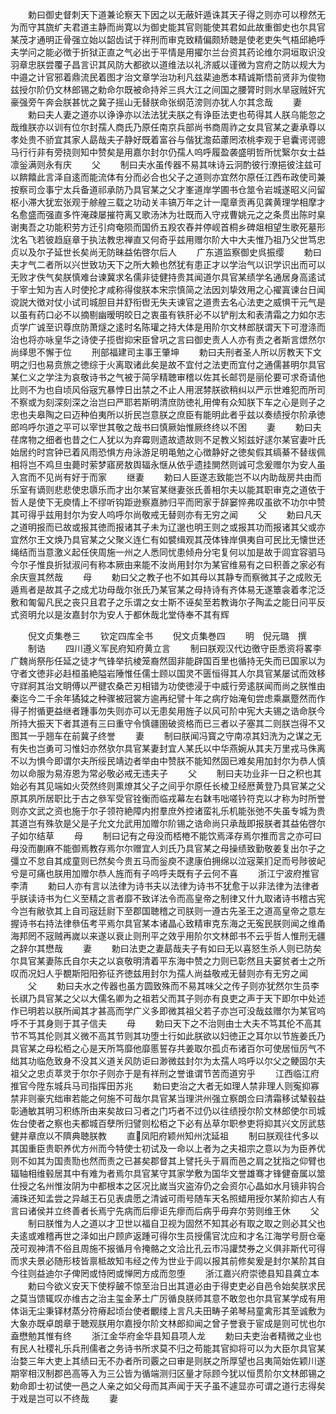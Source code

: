 <!-- { "loadSidebar": true } -->
　　勅曰御史督刺天下道兼论察天下因之以无蔽奸遁诛其天子得之则亦可以穆然无为而守其旒纩夫君道主静而尚寛以为御史能其官则能使其君如此故重御史也尔具官某茂才通明正骨强立始以韶齿试于祥刑而审克致精偏颇矫聴是使老吏失气梧邱絶呼夫学问之能必徴于折狱正直之气必出于平情是用擢尔兰台资其药论维尔洞垣取识没羽章忠朕尝覆子昌言识其风防大都欲以道维法以礼济威以谨微为宫府之防以规大为中邉之计官邪着鼎流民着图才治文章学治功利凡兹棐迪悉本精诚斯悟前贤非为俊物兹授尔阶仍文林郎锡之勅命尔既被命持斧三呉大江之间国之腰膂时则水旱宼贼奸宄豪强旁午奔会朕甚忧之冀子摇山无替朕命张纲范滂则亦犹人尔其念哉
　　妻
　　勅曰夫人妻之道亦以诤诤亦以法法犹夫朕之有诤臣法吏也苟得其人朕乌能忽之哉维朕亦以训有位尔封孺人商氏乃原任南京兵部尚书商周祚之女具官某之妻承尊以孝处贵不骄宜其家人勗哉夫子静好既着富谷与偕犹澹茹藘罔浓桃李观于皂囊谔谔骢马行行非有旁挠则知中赞矣是用嘉尔封尔仍孺人呜呼履盈袭盛明哲所忧繄尔女士益凛釡满则永有庆
　　父
　　制曰夫水虽传器不易其味诗云泂酌彼行潦挹彼注兹可以餴饎此言泽自逺而能流体有分而必合也父子之道则亦宜然尔原任江西布政使司兼按察司佥事宁太兵备道祁承防乃具官某之父才峯道岸学圃书仓筮令岩城遂昭义问留枢小滞大犹宏张观于艅艎三载之功动关丰镐万年之计一麾章贡再见龚黄理学相摩才名愈盛而强直多忤淹疎屡摧符离又歌汤沐为壮既而入守戎曹姚元之之条贯出陈时臬谢夷吾之功能积劳方迁引疴奄陨而国侨五羖农舂并停岘首桐乡碑爼相望生歌死墓形沈名飞若彼趋庭章于执法教忠禅直又何奇乎兹用赠尔阶大中大夫惟乃祖乃父世笃忠贞以及尔子延世长矣尚无防昧益佑啓尔后人
　　广东道监察御史呉振缨
　　勅曰夫才气二者所以兴世致功天下之所大赖也然犹有患正才以学治气以识学识出而可以无败才佚气矣朕慎难台谏冀求名儒非徒健持贵其闻道尔具官某绩学名通居身高逺试于宰士知为吉人时使抡才咸称得俊朕本宋宗慎简之法因刘挚效用之心擢寘谏台日闻谠説大徴对仗小试司城胆目并舒衔辔无失夫谏官之道贵去名心法吏之威惧干元气是以虽有药口必不以摘剔幽暧明皎日之衷虽有铁肝必不以铲削太和表清霜之力如尔志贞学广诚至识尊庶防萧燧之逺时名陈瓘之持大体是用阶尔文林郎朕谓天下可澄涤而治也将亦咏皇华之诗使子揽辔抑宋臣曾巩之言曰御史责人人亦有责之者斯言燝然尔尚绎思不懈于位
　　刑部福建司主事王肇坤
　　勅曰夫刑者圣人所以厉教天下文明之归也易贲旅之徳综于火离取诸此矣是故不宜付之法吏而宜付之通儒甚明尔具官某仁义之学注为哀敬诗书之气被于简孚精聴审稽以佐其长邮罚是丽伦要可求奇请他比则不为也自顷风俗宼宄暴悖日出禁之不止人用泯棼朕欲稍纠以严示世难犯而所司不察或为刻深刻深之治岂曰严耶若斯明清庶防徳礼用俾有众知朕下车之心是则子之忠也夫皋陶之曰迈种伯夷所以折民岂意朕之庶臣有能明此者乎兹以奏绩授尔阶承徳郎呜呼尔道之平可以宰世其敬之哉书曰慎厥始惟厥终终以不困
　　妻
　　勅曰夫荏席物之细者也昔之仁人犹以为弃霉则遗故遗故则不足教义矧兹好逑尔某官妻叶氏始居约时宫钟已着风雨恐惧方舟泳游足明黾勉之心徴静好之徳矣假其缟綦不替绂佩相将岂不鸡旦虫薨时萦梦寤房敖舆辐永惬从依乎遗挂閴然则诚可念爰赠尔为安人虽入宫而不见尚有好于而家
　　继妻
　　勅曰人臣遂志致能岂不以内助哉房共由而乐室有谪则悲悲使忠隳乐而才出尔某官某继妻张氏善相尔夫以能其职审克之道依于哲人是使下无庾情上不缪听钩距逊察嘉肺归平而罔家于辞窭悴弗叹虽欲不功尔中赞其可得乎兹用封尔为安人呜呼尔尚敬戒无替则亦有无穷之闻
　　父
　　勅曰凡天之道明报而已故或报其徳而报诸其子未为辽邈也明王则之或报其功而报诸其父或亦宜然尔王文焕乃具官某之父聚义连仁有如襞缉观其茂体锋岸俱夷自可民比无懐世还绳结而当意激义起任侠周施一州之人悉同忧患倾舟分宅复何以加是故于闾宜容驷马今尔子惟良折狱淑问有称本厥由来能不汝尚用封尔为某官维易有之曰积善之家必有余庆亶其然哉
　　母
　　勅曰父之教子也不如其母以其静专而察微其子之成败无遁焉者是故其子之成尤功母哉尔张氏乃某官某之母持诗有齐体易无遂簟衾着孝沱泛敷和匍匐凡民之丧只且君子之乐谓之女士斯不诬矣至若教诲尔子陶孟之能日问平反式资明允以是汝嘉封尔为安人于都休哉北堂侍奉不其有辉

　　倪文贞集巻三
　　钦定四库全书
　　倪文贞集巻四
　　明　倪元璐　撰
　　制诰
　　四川遵义军民府知府黄立言
　　制曰朕观汉代边徼守臣悉资将畧李广魏尚祭彤任延之徒才气锋举抗棱笼裔然固非能辟国百里也循持无失而已国家以为守者文徳非必﨣桓虽絶隘岩陲惟任儒士顾以国灵不匮恒得其人尔具官某屡试而效移守牂牁其治文眀傅以严徤农桑芒刃相错为功使徳浸于中威行旁逺朕闻而尚之朕惟由秦迄今二千余年獝狘之种骤被冠裳方逾再纪譬十年之病疗始淹旬尝虑乘羸蹷然而作得子拊循更益继者踵事勿失则亦可以无患矣用旌子以风可阶中宪大夫锡之诰命朕今所持大振天下者其道有三曰重守令慎疆圉破资格而已三者以子塞其二则朕岂得不又图其一乎翘车在前冀子终誉
　　妻
　　制曰朕闻冯寳之守南凉其妇洗为之谋之无有失也岂勇可习惟妇亦然欤尔具官某妻封宜人某氏以中华燕婉从其夫万里戎马侏离不以为惧今即谓尔夫所绥民靖边者举由中赞朕不能知然固已难矣用加封尔为恭人慎勿以命服为易洊恩为常必敬必戒无违夫子
　　父
　　制曰夫功业非一日之积也其始必有其见端如火荧然终则熏燎其父子之间乎尔原任长棱卫经厯黄登乃具官某之父原其夙所居职比于古之叅军受官铨衡而临戎幕左右韎韦咄嗟钤符克以才称为时所誉则亦文武之资也施于尔子领符絶障内拊羣庶外控诸蛮礼乐机能张弛不失虽专城为贵其道岂有殊欤是父是子允文允武用加赠尔阶锡之诰命尚只承哉即报朕者其益佑啓尔子如尔结草
　　母
　　制曰记有之母没而桮棬不能饮焉泽存焉尔推而言之亦可曰母没而蒯麻不能御焉教存焉尔尔赠宜人刘氏乃具官某之母操绩致勤敬姜复出尔子之彊立不怠自其成童则已然矣今贵五马而釡庾不逮康伯拥绵以泣宼莱扪足而号陟彼屺兮是可痛也朕用加赠尔恭人旌而有子呜呼夫既有子云何不喜
　　浙江宁波府推官李清
　　勅曰人亦有言以法律为诗书夫以法律为诗书不犹愈于以非法律为法律者乎朕读诗书为仁义至精之言者靡不致详法令而高皇帝之制律又什九取诸诗书稽古宪今岂有敝欤其上自司宼廷尉下至郡国聴稽之司朕则一遵古先圣王之道高皇帝之意左握诗书右持法律叅伍考平焉尔具官某本诸晶心致精审克东海之无寃民朕则闻之维甬海邦罔不宼贼再嵗以来遂以衰止则刑平之效乎用阶尔文林郎书不云乎哲人惟刑无疆之辞尔其懋哉
　　妻
　　勅曰法吏之妻勗哉夫子有如曰无以喜怒生杀人则已防矣尔具官某妻陈氏自尔夫之以哀敬明清着平东海中赞之力则已彰然且夫窭贫者士之所叹而况妇人乎覩斯阳阳弥征齐徳兹用封尔为孺人尚益敬戒无替则亦有无穷之闻
　　父
　　勅曰夫水之传器也虽方圆致殊而不易其味父之传子则亦犹然尔生员李长祺乃具官某之父以大儒名卿为之祖若父而其子则亦有良吏之声于天下即尔中处述作已明若以朕所闻其才甚高而学广义多即微其祖父若子亦岂可没哉兹赠尔为某官呜呼不于其身则于其子信夫
　　母
　　勅曰天下之不治则由士大夫不笃其伦不高其节不笃其伦则其义微不高其节则其功堕士行如此朕欲以妇徳正之耳尔以节旌姜氏乃具官某之母松栢之心是天所笃靡他靡慝誓存共姜取尔孤贞布诸百尔可使居恒厉气不绌其功临危致身不没其义道关风防讵曰渺微兹封尔为太孺人呜呼以尔父之鲠固尔夫祖父之忠贞萃灵于尔尔子则亦于是有祥刑之誉谁谓节苦而道穷乎
　　江西临江府推官今陞东城兵马司指挥田苏兆
　　勅曰吏治之大者无如理人禁非理人则寃抑寡禁非则豪宄绌审若能之何施不可哉尔具官某当理洪州强立察朗佥曰清霜移试辇毂益彰通敏其明习积练所由来矣故曰习者之门巧者不过仍以往绩授尔阶文林郎使尔司城佐台使者之察也夫都城百孽所归譬则松栢之下必有丛草尔职参吏将抑其兴文厉武慈健并章庶以不隮典聴朕教
　　直凤阳府颖州知州沈延祖
　　制曰朕观往代多以其国重臣贵职养优方州而今特使士初试及一命以上者为之夫祖宗之意以为为臣养优则不如其为国责勚也然而责之已甚矣郡督其上譬托头于肩而邑之肩之犹指之仰臂也辐轴相维毂居其中有难为者焉尔具官某守其家学敷为国华文誉雄骞才锋健奋属以筮仕授之名州惟汝阴为中都根本之区况比嵗当灾盗洊仍之会资尔心晶如水月镜非钩合浦珠还知孟尝之异越王石见表虞愿之清诚可雨号随车天名照蜡用授尔某阶抑古人有言曰诸侯并立终善者长焉宁先病而后瘳讵先瘳而后病乎毋弃尔劳则维王休
　　父
　　制曰朕惟为人之道以才卫世以福自卫视为固然不知其必有取之取之则必其父也夫逺或难稽再世之泽如出户顾庐返踵可得尔生员授儒官沈应和才名江海学号厨仓毫茂可观神清不俗且周施不报循月令掩骼之文洽比孔云市冯讙焚券之义俱非斯代可得而求夫景必随形枝皆禀柢故知韦经之传为世业于闾以报其前修矣爰是封尔某阶其自今往则益迪尔子俾罔或恃罔或惮罔方成而忽堕
　　浙江嘉兴府崇徳县知县龚立本
　　勅曰今欲义安天下使桴皷不惊至治日出其道必由于得吏吏必自邑令始矣朕求民之莫当馈辄叹亦维古之治主玺金茅土广厉循良朕师其意不敢忽也尔具官某学成有用体诣无尘秉铎材蒸分符瘠起顷台使者覼缕上言凡夫田畴子弟琴舄童禽形其至诚敷为大象亦既卓朗章于聴观朕用尔嘉授尔阶文林郎抑闻之曾子誉衰于宦成是则可忧也尔盍懋勉其惟有终
　　浙江金华府金华县知县项人龙
　　勅曰夫吏治者精微之业也有民人社稷礼乐兵刑儒者之务诗书所求莫不归之苟能其官抑将可以为大臣尔具官某治婺三年大吏上其绩曰无不办者所司覈之曰审是则朕之所厚望也吕夷简始佐颖川遂期宰相汉制郡邑高等入为三公皆为循端测归区量才际顾今犹以恒贯阶尔文林郎锡之勅命即士初试使一邑之人亲之如父母而其声闻于天子虽不遽显亦可谓之道行志得矣于戏是岂可以不终哉
　　妻

